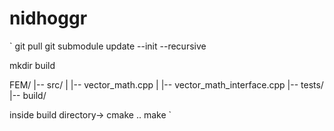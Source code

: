 # nidhoggr
`
git pull
git submodule update --init --recursive

mkdir build

FEM/
|-- src/
|   |-- vector_math.cpp
|   |-- vector_math_interface.cpp
|-- tests/
|-- build/

inside build directory->
cmake ..
make
`